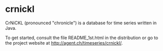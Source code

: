 crnickl
=======

CrNiCKL (pronounced "chronicle") is a database for time series 
written in Java.

To get started, consult the file README_1st.html in the distribution
or go to the project website at <http://agent.ch/timeseries/crnickl/>.

